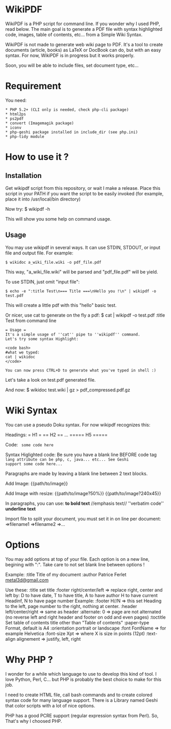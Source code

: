 # WikiPDF 

WikiPDF is a PHP script for command line. If you wonder why I used PHP, read below. The main goal is to generate a PDF file with syntax highlighted code, images, table of contents, etc... from a Simple Wiki Syntax.

WikiPDF is not made to generate web wiki page to PDF. It's a tool to create documents (article, books) as LaTeX or DocBook can do, but with an easy syntax. For now, WikiPDF is in progress but it works properly.

Soon, you will be able to include files, set document type, etc... 

# Requirement

You need:

    * PHP 5.2+ (CLI only is needed, check php-cli package)
    * html2ps 
    * ps2pdf
    * convert (Imagemagik package)
    * iconv
    * php-geshi package installed in include_dir (see php.ini)
    * php-tidy module

# How to use it ?

## Installation
Get wikipdf script from this repository, or wait I make a release. Place this script in your PATH if you want the script to be easily invoked (for example, place it into /usr/local/bin directory)

Now try:
    $ wikipdf -h

This will show you some help on command usage.

## Usage
You may use wikipdf in several ways. It can use STDIN, STDOUT, or input file and output file. For example:

    $ wikidoc a_wiki_file.wiki -o pdf_file.pdf

This way, "a_wiki_file.wiki" will be parsed and "pdf_file.pdf" will be yield.

To use STDIN, just omit "input file":

    $ echo -e ":title Test\n=== Title ===\nHello you !\n" | wikipdf -o test.pdf

This will create a little pdf with this "hello" basic test.

Or nicer, use cat to generate on the fly a pdf:
    $ cat | wikipdf -o test.pdf 
    :title Test from command line
    
    = Usage =
    It's a simple usage of ''cat'' pipe to ''wikipdf'' command.
    Let's try some syntax Highlight:
    
    <code bash>
    #what we typed:
    cat | wikidoc
    </code>
    
    You can now press CTRL+D to generate what you've typed in shell :)

Let's take a look on test.pdf generated file.


And now:
    $ wikidoc test.wiki | gz > pdf_compressed.pdf.gz


# Wiki Syntax
You can use a pseudo Doku syntax. For now wikipdf recognizes this:

Headings:
     = H1 = 
     == H2 ==
    ...
    ===== H5 =====
    
Code:
    <code>
    some code here
    </code>

Syntax Higlighted code:
Be sure you have a blank line BEFORE code tag
    <code lang>
    lang attribute can be php, c, java... etc... See Geshi support
    some code here...
    </code>

Paragraphs are made by leaving a blank line between 2 text blocks.

Add Image:
    {{path/to/image}}

Add Image with resize:
    {{path/to/image?50%}}
    {{path/to/image?240x45}}

In paragraphs, you can use:
    **to bold text**
    //emphasis text//
    ''verbatim code''
    __underline text__


Import file to split your document, you must set it in on line per document:
    =>filename1
    =>filename2
    =>...


# Options
You may add options at top of your file. Each option is on a new line, begining with ":". Take care to not set blank line between options !

Example:
    :title Title of my document
    :author Patrice Ferlet <metal3d@gmail.com>

Use these:
    :title set title 
    :footer right/center/left => replace right, center and left by: 
                                                D to have date, T to have title, A to have author
                                                H to have current Headinf, N to have page number
    Example:
    :footer H//N => this set Heading to the left, page number to the right, nothing at center.
    :header left/center/right => same as header
    :alternate: 0 => page are not alternated (no reverse left and right header and footer on odd and even pages)
    :toctitle Set table of contents title other than "Table of contents"
    :paper-type Format, default is A4
    :orientation portrait or landscape
    :font FontName => for example Helvetica
    :font-size Xpt => where X is size in points (12pt)
    :text-align alignement => justify, left, right

# Why PHP ?

I wonder for a while which language to use to develop this kind of tool. I love Python, Perl, C... but PHP is probably the best choice to make for this job. 

I need to create HTML file, call bash commands and to create colored syntax code for many language support. There is a Library named Geshi that color scripts with a lot of nice options.

PHP has a good PCRE support (regular expression syntax from Perl). So, That's why I choosed PHP.
